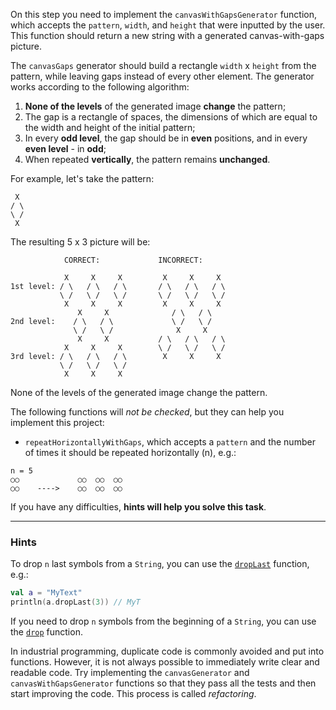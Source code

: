On this step you need to implement the `canvasWithGapsGenerator` function, which accepts the `pattern`, `width`, and `height` that were inputted by the user.
This function should return a new string with a generated canvas-with-gaps picture.

The `canvasGaps` generator should build a rectangle `width` x `height` from the pattern,
while leaving gaps instead of every other element.
The generator works according to the following algorithm:
1) **None of the levels** of the generated image **change** the pattern;
2) The gap is a rectangle of spaces, the dimensions
   of which are equal to the width and height of the initial pattern;
3) In every **odd level**, the gap should be in **even** positions,
   and in every **even level** - in **odd**;
4) When repeated **vertically**, the pattern remains **unchanged**.

<div class="hint" title="The `canvasGaps` filter examples">
  For example, let's take the pattern:

```text
 X
/ \
\ /
 X
```

The resulting 5 x 3 picture will be:

```text
            CORRECT:             INCORRECT: 
            
            X     X     X         X     X     X 
1st level: / \   / \   / \       / \   / \   / \
           \ /   \ /   \ /       \ /   \ /   \ /
            X     X     X         X     X     X
               X     X              / \   / \
2nd level:    / \   / \             \ /   \ /    
              \ /   \ /              X     X
               X     X           / \   / \   / \
            X     X     X        \ /   \ /   \ /    
3rd level: / \   / \   / \        X     X     X 
           \ /   \ /   \ /
            X     X     X 
```

None of the levels of the generated image change the pattern.
</div>

The following functions will _not be checked_, but they can help you implement this project:


- `repeatHorizontallyWithGaps`, which accepts a `pattern` and the number of times it should be repeated horizontally (n), e.g.:
```text
n = 5
○○             ○○  ○○  ○○
○○    ---->    ○○  ○○  ○○
```

If you have any difficulties, **hints will help you solve this task**.

----

### Hints

<div class="hint" title="The `dropLast` built-in function">

To drop <code>n</code> last symbols from a <code>String</code>, you can use the <a href="https://kotlinlang.org/api/latest/jvm/stdlib/kotlin.text/drop-last.html"><code>dropLast</code></a> function, e.g.:
  ```kotlin
  val a = "MyText"
  println(a.dropLast(3)) // MyT
  ```
If you need to drop <code>n</code> symbols from the beginning of a <code>String</code>, you can use the <a href="https://kotlinlang.org/api/latest/jvm/stdlib/kotlin.text/drop.html"><code>drop</code></a> function.
</div>

<div class="hint" title="Code style hint">
  In industrial programming, duplicate code is commonly avoided and put into functions. 
  However, it is not always possible to immediately write clear and readable code. 
  Try implementing the <code>canvasGenerator</code> and <code>canvasWithGapsGenerator</code> functions 
  so that they pass all the tests and then start improving the code. 
  This process is called <i>refactoring</i>.
</div>
